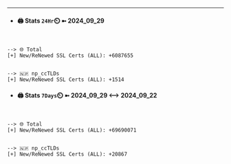 

---
- #### 🖨️ **Stats** `24Hr`⏲️ ➼ 2024_09_29
```console


--> 🌐 Total
[+] New/ReNewed SSL Certs (ALL): +6087655


--> 🇳🇵 np_ccTLDs
[+] New/ReNewed SSL Certs (ALL): +1514

```

- #### 🖨️ **Stats** `7Days`⏲️ ➼ 2024_09_29 <--> 2024_09_22
```console


--> 🌐 Total
[+] New/ReNewed SSL Certs (ALL): +69690071


--> 🇳🇵 np_ccTLDs
[+] New/ReNewed SSL Certs (ALL): +20867

```

